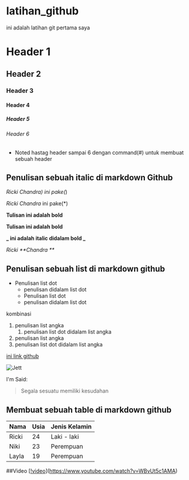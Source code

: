 # latihan_github
ini adalah latihan git pertama saya

# Header 1
## Header 2
### Header 3
#### Header 4
##### Header 5
###### Header 6
* Noted hastag header sampai 6 dengan command(#) untuk membuat sebuah header


## Penulisan sebuah italic di markdown Github
_Ricki Chandra) ini pake(_)

*Ricki Chandra* ini pake(*)

**Tulisan ini adalah bold**

__Tulisan ini adalah bold__

**_ ini adalah italic didalam bold _**

_Ricki **Chandra **_

## Penulisan sebuah list di markdown github
- Penulisan list dot
  - penulisan didalam list dot
  - Penulisan list dot
  - penulisan didalam list dot
 
 
 kombinasi 
1. penulisan list angka
   1. penulisan list dot didalam list angka
1. penulisan list angka
1. penulisan list dot didalam list angka

[ini link github](https://github.com/DevRichan)

![Jett](https://cdn.vox-cdn.com/thumbor/SMU-ivvhAQgQXqU5u813AOya1Vw=/0x0:5120x2880/1200x675/filters:focal(1718x853:2536x1671)/cdn.vox-cdn.com/uploads/chorus_image/image/66898844/V_Launch_BRAND_FOCUSED_OFFWHITE.0.jpg)


I'm Said: 
> Segala sesuatu memiliki kesudahan


## Membuat sebuah table di markdown github
Nama  |  Usia  | Jenis Kelamin |
------|--------|---------------|
Ricki |   24   |  Laki - laki  |
Niki  |   23   |   Perempuan   |
Layla |   19   |   Perempuan   |



##Video
[[!video](fototersebut)](https://www.youtube.com/watch?v=WBvUt5c1AMA)
